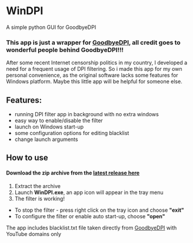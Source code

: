 
# WinDPI
A simple python GUI for GoodbyeDPI

### This app is just a wrapper for [GoodbyeDPI](https://github.com/ValdikSS/GoodbyeDPI), all credit goes to wonderful people behind GoodbyeDPI!!!

After some recent Internet censorship politics in my country, I developed a need for a frequent usage of DPI filtering. So i made this app for my own personal convenience, as the original software lacks some features for Windows platform. Maybe this little app will be helpful for someone else.

## Features:
- running DPI filter app in background with no extra windows
- easy way to enable/disable the filter
- launch on Windows start-up
- some configuration options for editing blacklist
- change launch arguments

## How to use
#### Download the zip archive from the [latest release here](https://github.com/redtardis12/WinDPI/releases/tag/Init)
1. Extract the archive
2. Launch **WinDPI.exe**, an app icon will appear in the tray menu
3. The filter is working!
- To stop the filter - press right click on the tray icon and choose **"exit"**
- To configure the filter or enable auto start-up, choose **"open"**


The app includes blacklist.txt file taken directly from [GoodbyeDPI](https://github.com/ValdikSS/GoodbyeDPI) with YouTube domains only